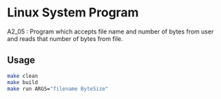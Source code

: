 # Linux System Program
A2_05 : Program which accepts file name and number of bytes from user and reads that number of bytes from file.

## Usage
```bash
make clean
make build
make run ARGS="filename ByteSize"
```
